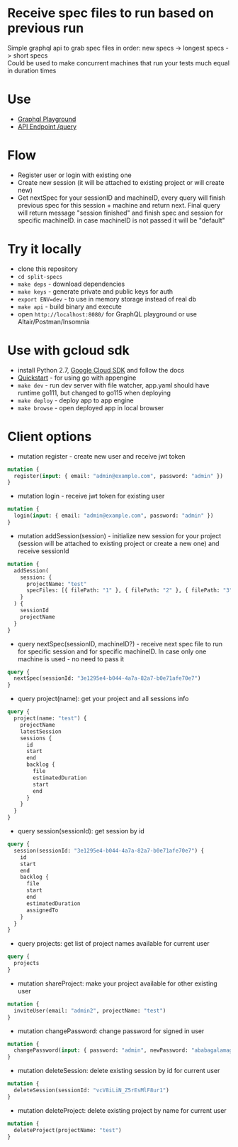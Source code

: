 # Receive spec files to run based on previous run

Simple graphql api to grab spec files in order: new specs -> longest specs -> short specs  
Could be used to make concurrent machines that run your tests much equal in duration times

# Use

- [Graphql Playground](https://split-specs.appspot.com/playground)
- [API Endpoint /query](https://split-specs.appspot.com/query)

# Flow

- Register user or login with existing one
- Create new session (it will be attached to existing project or will create new)
- Get nextSpec for your sessionID and machineID, every query will finish previous spec for this session + machine and return next. Final query will return message "session finished" and finish spec and session for specific machineID. in case machineID is not passed it will be "default"

# Try it locally

- clone this repository
- `cd split-specs`
- `make deps` - download dependencies
- `make keys` - generate private and public keys for auth
- `export ENV=dev` - to use in memory storage instead of real db
- `make api` - build binary and execute
- open `http://localhost:8080/` for GraphQL playground or use Altair/Postman/Insomnia

# Use with gcloud sdk

- install Python 2.7, [Google Cloud SDK](https://cloud.google.com/sdk/docs/install) and follow the docs
- [Quickstart](https://cloud.google.com/appengine/docs/standard/go/quickstart) - for using go with appengine
- `make dev` - run dev server with file watcher, app.yaml should have runtime go111, but changed to go115 when deploying
- `make deploy` - deploy app to app engine
- `make browse` - open deployed app in local browser

# Client options

- mutation register - create new user and receive jwt token

```graphql
mutation {
  register(input: { email: "admin@example.com", password: "admin" })
}
```

- mutation login - receive jwt token for existing user

```graphql
mutation {
  login(input: { email: "admin@example.com", password: "admin" })
}
```

- mutation addSession(session) - initialize new session for your project (session will be attached to existing project or create a new one) and receive sessionId

```graphql
mutation {
  addSession(
    session: {
      projectName: "test"
      specFiles: [{ filePath: "1" }, { filePath: "2" }, { filePath: "3" }]
    }
  ) {
    sessionId
    projectName
  }
}
```

- query nextSpec(sessionID, machineID?) - receive next spec file to run for specific session and for specific machineID. In case only one machine is used - no need to pass it

```graphql
query {
  nextSpec(sessionId: "3e1295e4-b044-4a7a-82a7-b0e71afe70e7")
}
```

- query project(name): get your project and all sessions info

```graphql
query {
  project(name: "test") {
    projectName
    latestSession
    sessions {
      id
      start
      end
      backlog {
        file
        estimatedDuration
        start
        end
      }
    }
  }
}
```

- query session(sessionId): get session by id

```graphql
query {
  session(sessionId: "3e1295e4-b044-4a7a-82a7-b0e71afe70e7") {
    id
    start
    end
    backlog {
      file
      start
      end
      estimatedDuration
      assignedTo
    }
  }
}
```

- query projects: get list of project names available for current user

```graphql
query {
  projects
}
```

- mutation shareProject: make your project available for other existing user

```graphql
mutation {
  inviteUser(email: "admin2", projectName: "test")
}
```

- mutation changePassword: change password for signed in user

```graphql
mutation {
  changePassword(input: { password: "admin", newPassword: "ababagalamaga" })
}
```

- mutation deleteSession: delete existing session by id for current user

```graphql
mutation {
  deleteSession(sessionId: "vcV8iLiN_Z5rEsMlF8ur1")
}
```

- mutation deleteProject: delete existing project by name for current user

```graphql
mutation {
  deleteProject(projectName: "test")
}
```
